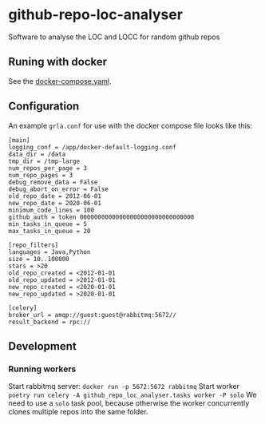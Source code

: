 # github-repo-loc-analyser
Software to analyse the LOC and LOCC for random github repos

## Runing with docker
See the [docker-compose.yaml](docker-compose.yaml).

## Configuration
An example `grla.conf` for use with the docker compose file looks like this:
```
[main]
logging_conf = /app/docker-default-logging.conf
data_dir = /data
tmp_dir = /tmp-large
num_repos_per_page = 3
num_repo_pages = 3
debug_remove_data = False
debug_abort_on_error = False
old_repo_date = 2012-06-01
new_repo_date = 2020-06-01
minimum_code_lines = 100
github_auth = token 00000000000000000000000000000000
min_tasks_in_queue = 5
max_tasks_in_queue = 20

[repo_filters]
languages = Java,Python
size = 10..100000
stars = >20
old_repo_created = <2012-01-01
old_repo_updated = >2012-01-01
new_repo_created = <2020-01-01
new_repo_updated = >2020-01-01

[celery]
broker_url = amqp://guest:guest@rabbitmq:5672//
result_backend = rpc://
```

## Development
### Running workers
Start rabbitmq server: `docker run -p 5672:5672 rabbitmq`
Start worker `poetry run celery -A github_repo_loc_analyser.tasks worker -P solo`
We need to use a `solo` task pool, because otherwise the worker concurrently clones multiple repos into the same folder.
